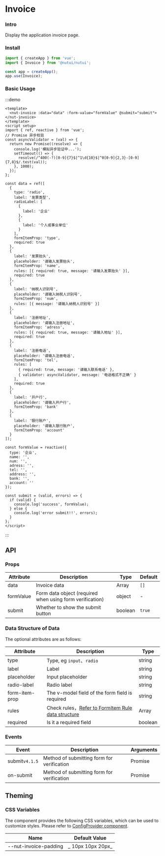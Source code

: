# Invoice

### Intro

Display the application invoice page.

### Install

```js
import { createApp } from 'vue';
import { Invoice } from '@nutui/nutui';

const app = createApp();
app.use(Invoice);
```

### Basic Usage

:::demo

```vue
<template>
  <nut-invoice :data="data" :form-value="formValue" @submit="submit"></nut-invoice>
</template>
<script setup>
import { ref, reactive } from 'vue';
// Promise 异步校验
const asyncValidator = (val) => {
  return new Promise((resolve) => {
    console.log('模拟异步验证中...');
    setTimeout(() => {
      resolve(/^400(-?)[0-9]{7}$|^1\d{10}$|^0[0-9]{2,3}-[0-9]{7,8}$/.test(val));
    }, 1000);
  });
};

const data = ref([
  {
    type: 'radio',
    label: '发票类型',
    radioLabel: [
      {
        label: '企业'
      },
      {
        label: '个人或事业单位'
      }
    ],
    formItemProp: 'type',
    required: true
  },
  {
    label: '发票抬头',
    placeholder: '请输入发票抬头',
    formItemProp: 'name',
    rules: [{ required: true, message: '请输入发票抬头' }],
    required: true
  },
  {
    label: '纳税人识别号',
    placeholder: '请输入纳税人识别号',
    formItemProp: 'num',
    rules: [{ message: '请输入纳税人识别号' }]
  },
  {
    label: '注册地址',
    placeholder: '请输入注册地址',
    formItemProp: 'adress',
    rules: [{ required: true, message: '请输入地址' }],
    required: true
  },
  {
    label: '注册电话',
    placeholder: '请输入注册电话',
    formItemProp: 'tel',
    rules: [
      { required: true, message: '请输入联系电话' },
      { validator: asyncValidator, message: '电话格式不正确' }
    ],
    required: true
  },
  {
    label: '开户行',
    placeholder: '请输入开户行',
    formItemProp: 'bank'
  },
  {
    label: '银行账户',
    placeholder: '请输入银行账户',
    formItemProp: 'account'
  }
]);

const formValue = reactive({
  type: '企业',
  name: '',
  num: '',
  adress: '',
  tel: '',
  address: '',
  bank: '',
  account: ''
});

const submit = (valid, errors) => {
  if (valid) {
    console.log('success', formValue);
  } else {
    console.log('error submit!!', errors);
  }
};
</script>
```

:::

## API

### Props

| Attribute | Description | Type | Default |
| --- | --- | --- | --- |
| data | Invoice data | Array | `[]` |
| formValue | Form data object (required when using form verification) | object | - |
| submit | Whether to show the submit button | boolean | `true` |

### Data Structure of Data

The optional attributes are as follows:

| Attribute | Description | Type |
| --- | --- | --- |
| type | Type, eg `input`、`radio` | string |
| label | Label | string |
| placeholder | Input placeholder | string |
| radio-label | Radio label | string |
| form-item-prop | The v-model field of the form field is required | string |
| rules | Check rules，[Refer to FormItem Rule data structure](#/en-US/form) | Array |
| required | Is it a required field | boolean |

### Events

| Event | Description | Arguments |
| --- | --- | --- |
| submit`v4.1.5` | Method of submitting form for verification | Promise |
| on-submit | Method of submitting form for verification | Promise |

## Theming

### CSS Variables

The component provides the following CSS variables, which can be used to customize styles. Please refer to [ConfigProvider component](#/en-US/component/configprovider).

| Name | Default Value |
| --- | --- |
| --nut-invoice-padding | _ 10px 10px 20px_ |
